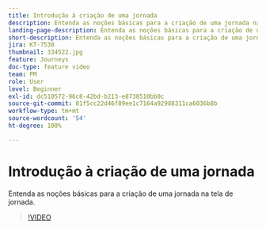 ```yaml
---
title: Introdução à criação de uma jornada
description: Entenda as noções básicas para a criação de uma jornada na tela de jornada.
landing-page-description: Entenda as noções básicas para a criação de uma jornada na tela de jornada.
short-description: Entenda as noções básicas para a criação de uma jornada na tela de jornada.
jira: KT-7530
thumbnail: 334522.jpg
feature: Journeys
doc-type: feature video
team: PM
role: User
level: Beginner
exl-id: dc510572-96c8-42bd-b213-e8738510bb0c
source-git-commit: 81f5cc22d46f89ee1c7164a92988311ca6036b8b
workflow-type: tm+mt
source-wordcount: '54'
ht-degree: 100%

---
```


# Introdução à criação de uma jornada

Entenda as noções básicas para a criação de uma jornada na tela de jornada.

>[!VIDEO](https://video.tv.adobe.com/v/334522?quality=12&learn=on)
